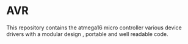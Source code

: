 # AVR
This repository contains the atmega16 micro controller various device drivers with a modular design , portable and well readable code.
